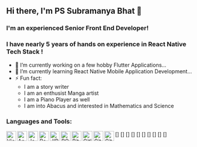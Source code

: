 ## Hi there, I'm PS Subramanya Bhat 👋



### I'm an experienced Senior Front End Developer!
### I have nearly 5 years of hands on experience in React Native Tech Stack !


- 🔭 I’m currently working on a few hobby Flutter Applications...
- 🌱 I’m currently learning React Native Mobile Application Development...
- ⚡ Fun fact:
  - I am a story writer
  - I am an enthusist Manga artist
  - I am a Piano Player as well
  - I am into Abacus and interested in Mathematics and Science



### Languages and Tools:

[<img align="left" alt="Visual Studio Code" width="26px" src="https://img.icons8.com/fluent/48/000000/visual-studio-code-2019.png" />]
[<img align="left" alt="Android Studio" width="26px" src="https://cdn1.iconfinder.com/data/icons/social-58/128/social_network_web_media_-26-256.png" />]
[<img align="left" alt="Java" width="26px" src="https://cdn4.iconfinder.com/data/icons/logos-and-brands/512/181_Java_logo_logos-256.png" />]
[<img align="left" alt="React Native" width="26px" src="https://static-00.iconduck.com/assets.00/sdk-react-native-icon-512x490-ynyk8t4w.png" />]
[<img align="left" alt="JIRA" width="26px" src="https://static-00.iconduck.com/assets.00/jira-icon-2048x2048-nmec2job.png" />]
[<img align="left" alt="POSTMAN" width="26px" src="https://encrypted-tbn0.gstatic.com/images?q=tbn:ANd9GcSmtT98yfidU8hGRVTgArB2jtr4hxWjvFYr4g&s" />]
[<img align="left" alt="Bit bucket" width="26px" src="https://encrypted-tbn0.gstatic.com/images?q=tbn:ANd9GcT6G4-EPXi7nX3jIFCqmyJ7ss7kg6iY2X2XuQ&s" />]
[<img align="left" alt="Gitlab" width="26px" src="https://static-00.iconduck.com/assets.00/gitlab-original-wordmark-icon-2048x2045-lxfz0ma9.png" />]
[<img align="left" alt="Github" width="26px" src="https://cdn-icons-png.flaticon.com/512/25/25231.png" />]
[<img align="left" alt="Git" width="26px" src="https://encrypted-tbn0.gstatic.com/images?q=tbn:ANd9GcSycA_u6TeGB6ZbgCERHMyCHOlvA0z3JtmD1A&s" />]
<br />
<br />
